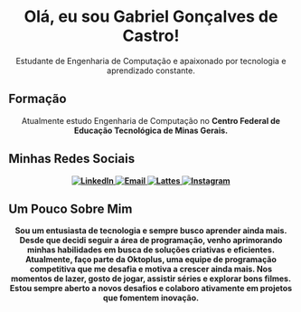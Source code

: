 <h1 align="center">Olá, eu sou Gabriel Gonçalves de Castro!</h1>
<p align="center">
    Estudante de Engenharia de Computação e apaixonado por tecnologia e aprendizado constante.
</p>

<h2>Formação</h2>
<p align="center">Atualmente estudo Engenharia de Computação no <strong>Centro Federal de Educação Tecnológica de Minas Gerais.</p>

<h2>Minhas Redes Sociais</h2>
<div align="center">
    <a href="https://www.linkedin.com/in/gabriel-gon%C3%A7alves-534598321/" target="_blank">
        <img src="https://img.shields.io/badge/LinkedIn-0A66C2?style=for-the-badge&logo=linkedin&logoColor=white" alt="LinkedIn">
    </a>
    <a href="mailto:connect.goncalves@gmail.com">
        <img src="https://img.shields.io/badge/Email-D44638?style=for-the-badge&logo=gmail&logoColor=white" alt="Email">
    </a>
    <a href="http://lattes.cnpq.br/7726433267441581" target="_blank">
        <img src="https://img.shields.io/badge/Lattes-007EC3?style=for-the-badge&logo=lattes&logoColor=white" alt="Lattes">
    </a>
    <a href="https://www.instagram.com/ocastrogoncalves/" target="_blank">
        <img src="https://img.shields.io/badge/Instagram-E4405F?style=for-the-badge&logo=instagram&logoColor=white" alt="Instagram">
    </a>
</div>

<h2>Um Pouco Sobre Mim</h2>
<p align="center">
    Sou um entusiasta de tecnologia e sempre busco aprender ainda mais. Desde que decidi seguir a área de programação, venho aprimorando minhas habilidades em busca de soluções criativas e eficientes. Atualmente, faço parte da Oktoplus, uma equipe de programação competitiva que me desafia e motiva a crescer ainda mais. Nos momentos de lazer, gosto de jogar, assistir séries e explorar bons filmes. Estou sempre aberto a novos desafios e colaboro ativamente em projetos que fomentem inovação.
</p>
